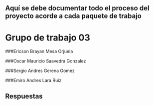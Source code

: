 ## Aquí se debe  documentar todo el proceso del proyecto acorde a cada paquete de trabajo

# Grupo de trabajo 03

###Ericson Brayan Mesa Orjuela

###Oscar Mauricio Saavedra Gonzalez

###Sergio Andres Gerena Gomez

###Emiro Andres Lara Ruiz

## Respuestas
